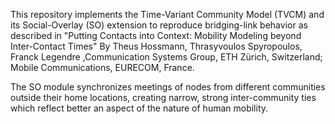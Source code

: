 This repository implements the Time-Variant Community Model (TVCM) and its Social-Overlay (SO) extension to reproduce bridging-link behavior as described in 
"Putting Contacts into Context: Mobility Modeling beyond Inter-Contact Times"
By Theus Hossmann, Thrasyvoulos Spyropoulos, Franck Legendre ,Communication Systems Group, ETH Zürich, Switzerland; Mobile Communications, EURECOM, France.

The SO module synchronizes meetings of nodes from different communities outside their home locations, creating narrow, strong inter-community ties which reflect better an aspect of the nature of human mobility.
